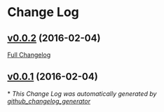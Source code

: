 # Change Log

## [v0.0.2](https://github.com/peec/ember-route-action/tree/v0.0.2) (2016-02-04)
[Full Changelog](https://github.com/peec/ember-route-action/compare/v0.0.1...v0.0.2)

## [v0.0.1](https://github.com/peec/ember-route-action/tree/v0.0.1) (2016-02-04)


\* *This Change Log was automatically generated by [github_changelog_generator](https://github.com/skywinder/Github-Changelog-Generator)*